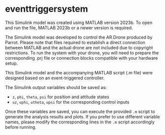 # eventtriggersystem
This Simulink model was created using MATLAB version 2023b. To open and run the file, MATLAB 2023b or a newer version is required.

The Simulink model was developed to control the AR.Drone produced by Parrot. 
Please note that files required to establish a direct connection between MATLAB and the actual drone are not included due to copyright restrictions. 
To run the system with your drone, you will need to prepare the corresponding .prj file or connection blocks compatible with your hardware setup.

This Simulink model and the accompanying MATLAB script (.m file) were designed based on an event-triggered controller.

The Simulink output variables should be saved as:
- `z`, `phi`, `theta`, `psi` for position and attitude states
- `uz`, `uphi`, `utheta`, `upsi` for the corresponding control inputs

Once these variables are saved, you can execute the provided `.m` script to generate the analysis results and plots. 
If you prefer to use different variable names, please modify the corresponding lines in the `.m` script accordingly before running.
